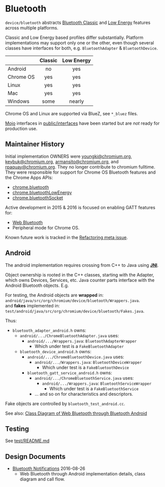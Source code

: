 # Bluetooth

`device/bluetooth` abstracts
[Bluetooth Classic](https://en.wikipedia.org/wiki/Bluetooth) and
[Low Energy](https://en.wikipedia.org/wiki/Bluetooth_low_energy) features
across multiple platforms.

Classic and Low Energy based profiles differ substantially. Platform
implementations may support only one or the other, even though several classes
have interfaces for both, e.g. `BluetoothAdapter` & `BluetoothDevice`.

|           | Classic |  Low Energy |
|-----------|:-------:|:-----------:|
| Android   |   no    |     yes     |
| Chrome OS |   yes   |     yes     |
| Linux     |   yes   |     yes     |
| Mac       |   yes   |     yes     |
| Windows   |   some  |    nearly   |

Chrome OS and Linux are supported via BlueZ, see `*_bluez` files.

[Mojo](https://www.chromium.org/developers/design-documents/mojo)
interfaces in [public/interfaces](public/interfaces) have been started
but are *not* ready for production use.


## Maintainer History

Initial implementation OWNERS were youngki@chromium.org, keybuk@chromium.org,
armansito@chromium.org, and rpaquay@chromium.org. They no longer contribute to
chromium fulltime. They were responsible for support for Chrome OS Bluetooth
features and the Chrome Apps APIs:

* [chrome.bluetooth](https://developer.chrome.com/apps/bluetooth)
* [chrome.bluetoothLowEnergy](https://developer.chrome.com/apps/bluetoothLowEnergy)
* [chrome.bluetoothSocket](https://developer.chrome.com/apps/bluetoothSocket)

Active development in 2015 & 2016 is focused on enabling GATT features for:

* [Web Bluetooth](https://crbug.com/419413)
* Peripheral mode for Chrome OS.

Known future work is tracked in the
[Refactoring meta issue](https://crbug.com/580406).


## Android

The android implementation requires crossing from C++ to Java using
[__JNI__](https://www.chromium.org/developers/design-documents/android-jni).

Object ownership is rooted in the C++ classes, starting with the Adapter, which
owns Devices, Services, etc. Java counter parts interface with the Android
Bluetooth objects. E.g.

For testing, the Android objects are __wrapped__ in:
`android/java/src/org/chromium/device/bluetooth/Wrappers.java`. <br>
and __fakes__ implemented in:
`test/android/java/src/org/chromium/device/bluetooth/Fakes.java`.

Thus:

* `bluetooth_adapter_android.h` owns:
    * `android/.../ChromeBluetoothAdapter.java` uses:
        * `android/.../Wrappers.java`: `BluetoothAdapterWrapper`
            * Which under test is a `FakeBluetoothAdapter`
    * `bluetooth_device_android.h` owns:
        * `android/.../ChromeBluetoothDevice.java` uses:
            * `android/.../Wrappers.java`: `BluetoothDeviceWrapper`
                * Which under test is a `FakeBluetoothDevice`
        * `bluetooth_gatt_service_android.h` owns:
            * `android/.../ChromeBluetoothService.java` uses:
                * `android/.../Wrappers.java`: `BluetoothServiceWrapper`
                    * Which under test is a `FakeBluetoothService`
            * ... and so on for characteristics and descriptors.

Fake objects are controlled by `bluetooth_test_android.cc`.

See also: [Class Diagram of Web Bluetooth through Bluetooth Android][Class]

[Class]: https://sites.google.com/a/chromium.org/dev/developers/design-documents/bluetooth-design-docs/web-bluetooth-through-bluetooth-android-class-diagram


## Testing
See [test/README.md](test/README.md)


## Design Documents

* [Bluetooth Notifications](https://docs.google.com/document/d/1guBtAnQUP8ZoZre4VQGrjR5uX0ZYxfK-lwKNeqY0-z4/edit?usp=sharing) 2016-08-26
    * Web Bluetooth through Android implementation details, class diagram and
      call flow.
